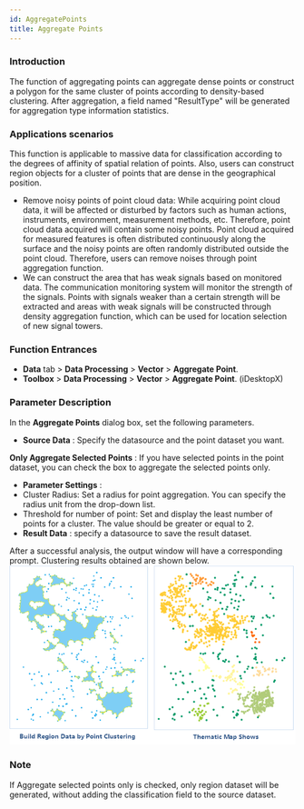 ```yaml
---
id: AggregatePoints
title: Aggregate Points
---
```

### Introduction

The function of aggregating points can aggregate dense points or construct a polygon for the same cluster of points according to density-based clustering. After aggregation, a field named "ResultType" will be generated for aggregation type information statistics.

### Applications scenarios

This function is applicable to massive data for classification according to the degrees of affinity of spatial relation of points. Also, users can construct region objects for a cluster of points that are dense in the geographical position.

* Remove noisy points of point cloud data: While acquiring point cloud data, it will be affected or disturbed by factors such as human actions, instruments, environment, measurement methods, etc. Therefore, point cloud data acquired will contain some noisy points. Point cloud acquired for measured features is often distributed continuously along the surface and the noisy points are often randomly distributed outside the point cloud. Therefore, users can remove noises through point aggregation function.
* We can construct the area that has weak signals based on monitored data. The communication monitoring system will monitor the strength of the signals. Points with signals weaker than a certain strength will be extracted and areas with weak signals will be constructed through density aggregation function, which can be used for location selection of new signal towers.

### Function Entrances

* **Data** tab > **Data Processing** > **Vector** > **Aggregate Point**.
* **Toolbox** > **Data Processing** > **Vector** > **Aggregate Point**. (iDesktopX)

### Parameter Description

In the **Aggregate Points** dialog box, set the following parameters.

* **Source Data** : Specify the datasource and the point dataset you want.

**Only Aggregate Selected Points** : If you have selected points in the point dataset, you can check the box to aggregate the selected points only.

* **Parameter Settings** : 
* Cluster Radius: Set a radius for point aggregation. You can specify the radius unit from the drop-down list.
* Threshold for number of point: Set and display the least number of points for a cluster. The value should be greater or equal to 2. 
* **Result Data** : specify a datasource to save the result dataset.

After a successful analysis, the output window will have a corresponding prompt. Clustering results obtained are shown below.
![](img/AggregatePointsResult.png)


### Note

If Aggregate selected points only is checked, only region dataset will be generated, without adding the classification field to the source dataset.



